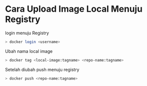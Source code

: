 # Cara Upload Image Local Menuju Registry

login menuju Registry 

```bash
> docker login <username>
```

Ubah nama local image 

```bash
> docker tag <local-image:tagname> <repo-name:tagname>
```

Setelah diubah push menuju registry

```bash
> docker push <repo-name:tagname>
```
